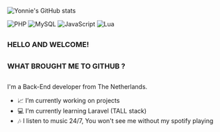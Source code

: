 ![Yonnie's GitHub stats](https://github-readme-stats.vercel.app/api?username=geduld&show_icons=true&theme=transparent)

![PHP](https://img.shields.io/badge/php-%23777BB4.svg?style=for-the-badge&logo=php&logoColor=white)
![MySQL](https://img.shields.io/badge/mysql-%2300f.svg?style=for-the-badge&logo=mysql&logoColor=white)
![JavaScript](https://img.shields.io/badge/javascript-%23323330.svg?style=for-the-badge&logo=javascript&logoColor=%23F7DF1E)
![Lua](https://img.shields.io/badge/lua-%232C2D72.svg?style=for-the-badge&logo=lua&logoColor=white)

##
### HELLO AND WELCOME! 
##
### WHAT BROUGHT ME TO GITHUB ?
##

I'm a Back-End developer from The Netherlands.

- 📈 I’m currently working on projects
- 💻 I’m currently learning Laravel (TALL stack)
- 🎶 I listen to music 24/7, You won't see me without my spotify playing

